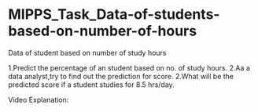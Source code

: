 # MIPPS_Task_Data-of-students-based-on-number-of-hours
Data of student based on number of study hours

1.Predict the percentage of an student based on no. of study hours.
2.Aa a data analyst,try to find out the prediction for score.
2.What will be the predicted score if a student studies for 8.5 hrs/day.

Video Explanation:
